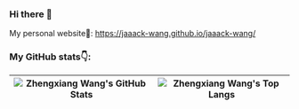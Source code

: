 ### Hi there 👋

My personal website🌟: https://jaaack-wang.github.io/jaaack-wang/

### My GitHub stats👇:


|<img align="center" src="https://github-readme-stats.vercel.app/api?username=jaaack-wang&show_icons=true&theme=vue&hide_border=true" alt="Zhengxiang Wang's GitHub Stats" />|<img align="center" src="https://github-readme-stats.vercel.app/api/top-langs/?username=jaaack-wang&layout=compact&hide_border=true" alt="Zhengxiang Wang's Top Langs" />|
| ------------- | ------------- |
